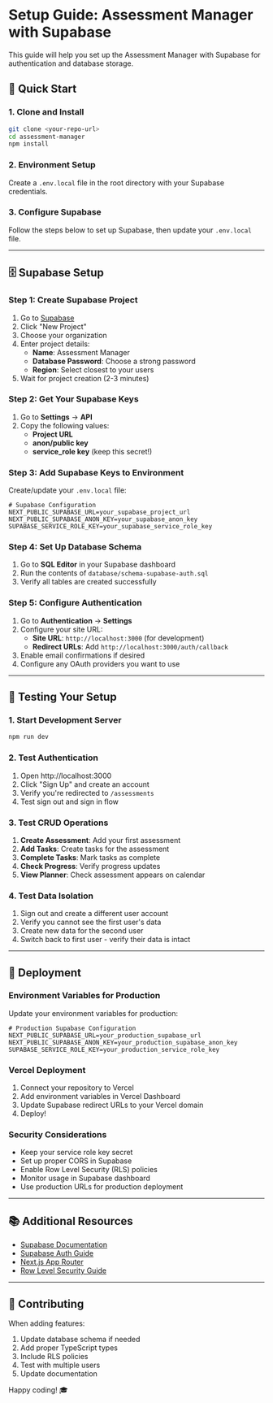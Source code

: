 # Setup Guide: Assessment Manager with Supabase

This guide will help you set up the Assessment Manager with Supabase for authentication and database storage.

## 🚀 Quick Start

### 1. Clone and Install

```bash
git clone <your-repo-url>
cd assessment-manager
npm install
```

### 2. Environment Setup

Create a `.env.local` file in the root directory with your Supabase credentials.

### 3. Configure Supabase

Follow the steps below to set up Supabase, then update your `.env.local` file.

---

## 🗄️ Supabase Setup

### Step 1: Create Supabase Project

1. Go to [Supabase](https://app.supabase.com)
2. Click "New Project"
3. Choose your organization
4. Enter project details:
   - **Name**: Assessment Manager
   - **Database Password**: Choose a strong password
   - **Region**: Select closest to your users
5. Wait for project creation (2-3 minutes)

### Step 2: Get Your Supabase Keys

1. Go to **Settings** → **API**
2. Copy the following values:
   - **Project URL**
   - **anon/public key**
   - **service_role key** (keep this secret!)

### Step 3: Add Supabase Keys to Environment

Create/update your `.env.local` file:

```env
# Supabase Configuration
NEXT_PUBLIC_SUPABASE_URL=your_supabase_project_url
NEXT_PUBLIC_SUPABASE_ANON_KEY=your_supabase_anon_key
SUPABASE_SERVICE_ROLE_KEY=your_supabase_service_role_key
```

### Step 4: Set Up Database Schema

1. Go to **SQL Editor** in your Supabase dashboard
2. Run the contents of `database/schema-supabase-auth.sql`
3. Verify all tables are created successfully

### Step 5: Configure Authentication

1. Go to **Authentication** → **Settings**
2. Configure your site URL:
   - **Site URL**: `http://localhost:3000` (for development)
   - **Redirect URLs**: Add `http://localhost:3000/auth/callback`
3. Enable email confirmations if desired
4. Configure any OAuth providers you want to use

---

## 🧪 Testing Your Setup

### 1. Start Development Server

```bash
npm run dev
```

### 2. Test Authentication

1. Open http://localhost:3000
2. Click "Sign Up" and create an account
3. Verify you're redirected to `/assessments`
4. Test sign out and sign in flow

### 3. Test CRUD Operations

1. **Create Assessment**: Add your first assessment
2. **Add Tasks**: Create tasks for the assessment
3. **Complete Tasks**: Mark tasks as complete
4. **Check Progress**: Verify progress updates
5. **View Planner**: Check assessment appears on calendar

### 4. Test Data Isolation

1. Sign out and create a different user account
2. Verify you cannot see the first user's data
3. Create new data for the second user
4. Switch back to first user - verify their data is intact

---

## 🚀 Deployment

### Environment Variables for Production

Update your environment variables for production:

```env
# Production Supabase Configuration
NEXT_PUBLIC_SUPABASE_URL=your_production_supabase_url
NEXT_PUBLIC_SUPABASE_ANON_KEY=your_production_supabase_anon_key
SUPABASE_SERVICE_ROLE_KEY=your_production_service_role_key
```

### Vercel Deployment

1. Connect your repository to Vercel
2. Add environment variables in Vercel Dashboard
3. Update Supabase redirect URLs to your Vercel domain
4. Deploy!

### Security Considerations

- Keep your service role key secret
- Set up proper CORS in Supabase
- Enable Row Level Security (RLS) policies
- Monitor usage in Supabase dashboard
- Use production URLs for production deployment

---

## 📚 Additional Resources

- [Supabase Documentation](https://supabase.com/docs)
- [Supabase Auth Guide](https://supabase.com/docs/guides/auth)
- [Next.js App Router](https://nextjs.org/docs/app)
- [Row Level Security Guide](https://supabase.com/docs/guides/auth/row-level-security)

---

## 🤝 Contributing

When adding features:

1. Update database schema if needed
2. Add proper TypeScript types
3. Include RLS policies
4. Test with multiple users
5. Update documentation

Happy coding! 🎓